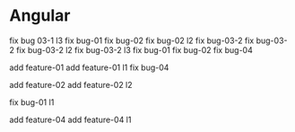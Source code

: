 # Angular
fix bug 03-1 l3
fix bug-01
fix bug-02
fix bug-02 l2
fix bug-03-2
fix bug-03-2
fix bug-03-2 l2
fix bug-03-2 l3
fix bug-01
fix bug-02
fix bug-04

add feature-01
add feature-01 l1
fix bug-04

add feature-02
add feature-02 l2

fix bug-01 l1

add feature-04
add feature-04 l1